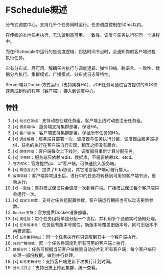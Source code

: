 # FSchedule概述
分布式调度中心，支持几千个任务同时运行。任务调度控制在50ms以内。

在传统的本地任务执行，无法做到高可用、一致性。调度与任务执行在同一个进程中。

而在FSchedule中运行的是调度逻辑，到达时间节点时，会通知你的客户端进程执行任务。

它有分布式、高可用、解耦任务执行与调度逻辑、弹性伸缩、跨语言、一致性、数据分片执行、集群模式、广播模式、分布式日志等特性。

Server端以Docker方式运行（支持集群HA），JOB任务可通过官方提供的SDK快速集成到你的程序（客户端），接入到调度中心。

## 特性
1. [x] `动态任务组`：支持动态创建任务组，客户端上线时动态注册任务组。
2. [x] `服务端HA`：服务端支持集群部署，保证HA。
3. [x] `客户端HA`：客户端支持集群部署，保证所有任务的HA。
4. [x] `调度解耦`：服务端只部署一次，调度器与任务执行分离，调度器由服务端提供，任务的执行在客户端自行实现，相互之间没有耦合。
5. [x] `弹性伸缩`：客户端每次上下线时，调度器将重新计算分配任务。
6. [x] `少依赖`：服务端只依赖redis、数据库，不需要依赖zk、etcd。
7. `官方SDK`：官方提供go、c#客户端，可快速接入服务端。
8. [x] `跨语言支持`：提供了http协议，其它语言客户端可自行接入。
9. `故障转移`：客户端异常退出后，进行中的任务将转移到可用的客户端节点，重新运行。
10. [x] `一致性`：集群模式保证只会调度一次到客户端。广播模式保证每个客户端只会运行一次。
11. [x] `自定义参数`：支持对任务组配置参数，客户端运行期间也可以动态更新参数。
12. `Docker支持`：官方提供Docker镜像部署。
13. [x] `高性能`：每个任务组将单独分配一个协程，并利用多个通道实时通知处理。 
14. [x] `任务版本号`：任务组有版本号属性，新版本号覆盖旧版本号。同时旧版本不再被调度。 
15. [x] `任务集群模式`：同一个任务执行将只调度到其中一个客户端执行。
16. `任务广播模式`：同一个任务将调度到所有可用的客户端上执行。
17. `数据分片`：任务可根据当前客户端数量自动分片到所有客户端，每个客户端只处理一部份数据，做到并行处理。
18. [x] `动态更新计划`：支持客户端更新下次执行计划时间。
19. `分布式日志`：支持日志上传到集群，统一查看。

